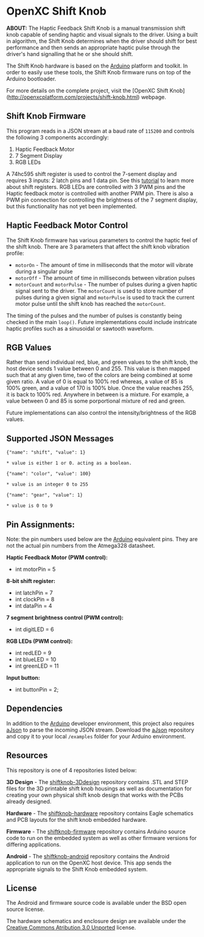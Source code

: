 OpenXC Shift Knob
=================

**ABOUT:** The Haptic Feedback Shift Knob is a manual transmission shift knob capable of sending haptic and 
visual signals to the driver. Using a built in algorithm, the Shift Knob determines when the driver 
should shift for best performance and then sends an appropriate haptic pulse through the driver's 
hand signalling that he or she should shift. 

The Shift Knob hardware is based on the [Arduino][] platform and toolkit. In order to easily use these tools,
the Shift Knob firmware runs on top of the Arduino bootloader. 

For more details on the complete project, visit the [OpenXC Shift Knob]
(http://openxcplatform.com/projects/shift-knob.html) webpage.

## Shift Knob Firmware

This program reads in a JSON stream at a baud rate of `115200` and controls the following 3 components accordingly:

1. Haptic Feedback Motor
1. 7 Segment Display
1. RGB LEDs

A 74hc595 shift register is used to control the 7-sement display and requires 3 inputs: 
2 latch pins and 1 data pin. See this [tutorial](http://arduino.cc/en/Tutorial/ShiftOut) to learn
more about shift registers. RGB LEDs are controlled with 3 PWM pins and the Haptic feedback motor 
is controlled with another PWM pin. There is also a PWM pin connection for controlling the brightness 
of the 7 segment display, but this functionality has not yet been implemented.

## Haptic Feedback Motor Control

The Shift Knob firmware has various parameters to control the haptic feel of the shift knob. There are 3 
parameters that affect the shift knob vibration profile: 

* `motorOn` - The amount of time in milliseconds that the motor will vibrate during a singular pulse
* `motorOff` - The amount of time in milliseconds between vibration pulses
* `motorCount` and `motorPulse` - The number of pulses during a given haptic signal sent to the driver. 
The `motorCount` is used to store number of pulses during a given signal and `motorPulse` is used to track
the current motor pulse until the shift knob has reached the `motorCount`.

The timing of the pulses and the number of pulses is constantly being checked in the main `loop()`. Future
implementations could include instricate haptic profiles such as a sinusoidal or sawtooth waveform.

## RGB Values

Rather than send individual red, blue, and green values to the shift knob, the host device sends 1 value
between 0 and 255. This value is then mapped such that at any given time, two of the colors are being combined
at some given ratio. A value of 0 is equal to 100% red whereas, a value of 85 is 100% green, and a value of 170 
is 100% blue. Once the value reaches 255, it is back to 100% red. Anywhere in between is a mixture. For example,
a value between 0 and 85 is some porportional mixture of red and green. 

Future implementations can also control the intensity/brightness of the RGB values.

## Supported JSON Messages

	{"name": "shift", "value": 1}  
	
	* value is either 1 or 0. acting as a boolean.
	
	{"name": "color", "value": 100}   
	
	* value is an integer 0 to 255
	
	{"name": "gear", "value": 1}      
	
	* value is 0 to 9

## Pin Assignments:

Note: the pin numbers used below are the [Arduino][] equivalent pins. They are not the actual pin numbers 
from the Atmega328 datasheet. 

**Haptic Feedback Motor (PWM control):**
 * int motorPin = 5

**8-bit shift register:**
 * int latchPin = 7
 * int clockPin = 8
 * int dataPin = 4

**7 segment brightness control (PWM control):**
 * int digitLED = 6

**RGB LEDs (PWM control):**
 * int redLED = 9
 * int blueLED = 10
 * int greenLED = 11

**Input button:**  
 * int buttonPin = 2;

## Dependencies

In addition to the [Arduino][] developer environment, this project also requires [aJson][] to parse the 
incoming JSON stream. Download the [aJson] repository and copy it to your local `/examples` folder for
your Arduino environment.

## Resources

This repository is one of 4 repositories listed below:

**3D Design** - The [shiftknob-3Ddesign](http://github.com/openxc/shiftknob-3Ddesign) 
repository contains .STL and STEP files for the 3D printable shift knob housings as well as documentation
for creating your own physical shift knob design that works with the PCBs already designed.

**Hardware** - The [shiftknob-hardware](http://github.com/openxc/shiftknob-hardware) 
repository contains Eagle schematics and PCB layouts for the shift knob embedded hardware.

**Firmware** - The [shiftknob-firmware](http://github.com/openxc/shiftknob-firmware) 
repository contains Arduino source code to run on the embedded system as well as other firmware 
versions for differing applications. 

**Android** - The [shiftknob-android](http://github.com/openxc/shiftknob-android) 
repository contains the Android application to run on the OpenXC host device. This app sends the
appropriate signals to the Shift Knob embedded system.

## License

The Android and firmware source code is available under the BSD open source
license.

The hardware schematics and enclosure design are available under the 
[Creative Commons Atribution 3.0 Unported](http://creativecommons.org/licenses/by/3.0/deed.en_US) license.

[aJson]: http://github.com/interactive-matter/aJson
[Arduino]: http://arduino.cc
